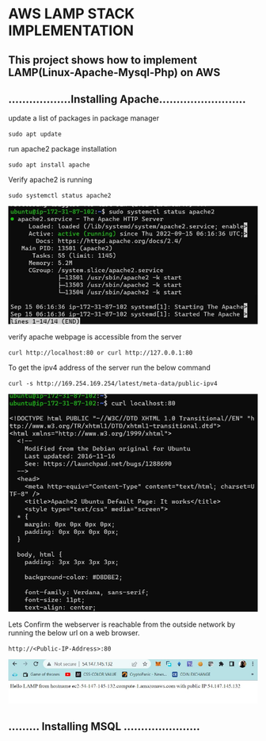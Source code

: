 # AWS LAMP STACK IMPLEMENTATION
 ## **This project shows how to implement LAMP**(Linux-Apache-Mysql-Php) on AWS

 ## ..................Installing Apache.........................

 update a list of packages in package manager

 `sudo apt update`

run apache2 package installation

 `sudo apt install apache`

Verify apache2 is running

`sudo systemctl status apache2`

![Image of Apache2 service running](./Images/apache_status.JPG)

verify apache webpage is accessible from the server

`curl http://localhost:80
or
 curl http://127.0.0.1:80`

 To get the ipv4 address of the server run the below command

 `curl -s http://169.254.169.254/latest/meta-data/public-ipv4`

 ![curl output ](./Images/curl_localhostPort80.JPG)

 Lets Confirm the webserver is reachable from the outside network by running the below url on a web browser.

 `http://<Public-IP-Address>:80`

 ![browser output](./Images/testprojectlamp_page.JPG)

 ## ......... Installing MSQL ......................













